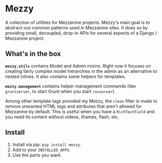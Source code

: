 # Mezzy

A collection of utilities for Mezzanine projects. Mezzy's main goal is to
abstract-out common patterns used in Mezzanine sites. It does so by providing
small, decoupled, drop-in APIs for several aspects of a Django / Mezzanine
project.

## What's in the box

**`mezzy.utils`** contains Model and Admin mixins. Right now it focuses on
creating fairly complex model hierarchies in the admin as an alternative to
nested inlines. It also contains some helpers for templates.

**`mezzy.management`** contains helper management commands (like `gruntserver`,
to start Grunt when you start `runserver`).

Among other template tags provided my Mezzy, the `clean` filter is made to
remove unwanted HTML tags and attributes that aren't allowed for Mezzanine by
default. This is useful when you have a `RichTextField` and you need its
content without videos, iframes, flash, etc.


## Install

1. Install via pip: `pip install mezzy`.
1. Add to your `INSTALLED_APPS`.
1. Use the parts you want.
